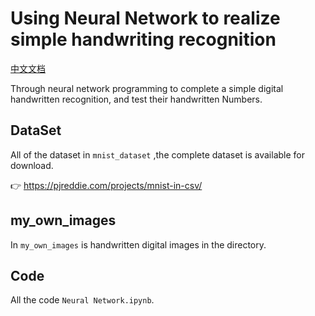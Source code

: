 # Using Neural Network to realize simple handwriting recognition

[中文文档](https://github.com/laugh12321/NN_Handwriting_Recognition/blob/master/README_CN.md)

Through neural network programming to complete a simple digital handwritten recognition, and test their handwritten Numbers.

## DataSet

All of the dataset in  `mnist_dataset` ,the complete dataset is available for download.

👉 https://pjreddie.com/projects/mnist-in-csv/

## my_own_images

In ` my_own_images ` is handwritten digital images in the directory.

## Code

All the code ` Neural Network.ipynb `.

